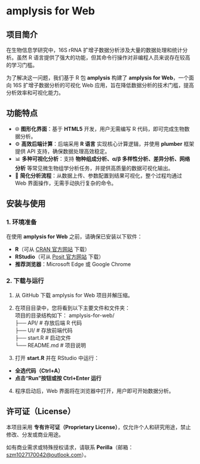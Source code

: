 # amplysis for Web  

## 项目简介  
在生物信息学研究中，16S rRNA 扩增子数据分析涉及大量的数据处理和统计分析。虽然 R 语言提供了强大的功能，但其命令行操作对非编程人员来说存在较高的学习门槛。  

为了解决这一问题，我们基于 R 包 **amplysis** 构建了 **amplysis for Web**，一个面向 16S 扩增子数据分析的可视化 Web 应用，旨在降低数据分析的技术门槛，提高分析效率和可视化能力。  

## 功能特点  
- 🌐 **图形化界面**：基于 **HTML5** 开发，用户无需编写 R 代码，即可完成生物数据分析。  
- ⚙️ **高效后端计算**：后端采用 **R 语言** 实现核心计算逻辑，并使用 **plumber** 框架提供 API 支持，确保数据处理高效稳定。  
- 📊 **多种可视化分析**：支持 **物种组成分析、α/β 多样性分析、差异分析、网络分析** 等常见微生物组学分析任务，并提供高质量的数据可视化输出。  
- 🚀 **简化分析流程**：从数据上传、参数配置到结果可视化，整个过程均通过 Web 界面操作，无需手动执行复杂的命令。  

## 安装与使用  
### 1. 环境准备  
在使用 **amplysis for Web** 之前，请确保已安装以下软件：  
- **R**（可从 [CRAN 官方网站](https://cran.r-project.org/) 下载）  
- **RStudio**（可从 [Posit 官方网站](https://posit.co/downloads/) 下载）  
- **推荐浏览器**：Microsoft Edge 或 Google Chrome  

### 2. 下载与运行  
1. 从 GitHub 下载 amplysis for Web 项目并解压缩。  
2. 在项目目录中，您将看到以下主要文件和文件夹：  
项目的目录结构如下：
amplysis-for-web/<br>
├── API/ # 存放后端 R 代码<br>
├── UI/ # 存放前端代码<br>
├── start.R # 启动文件<br>
└── README.md # 项目说明

4. 打开 **start.R** 并在 RStudio 中运行：  
- **全选代码（Ctrl+A）**  
- **点击“Run”按钮或按 Ctrl+Enter 运行**  
4. 程序启动后，Web 界面将在浏览器中打开，用户即可开始数据分析。  

## 许可证（License）  
本项目采用 **专有许可证（Proprietary License）**，仅允许个人和研究用途，禁止修改、分发或商业用途。  

如有商业需求或特殊授权请求，请联系 **Perilla**（邮箱：szm1027170042@outlook.com）。
